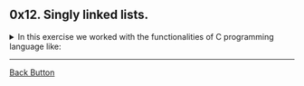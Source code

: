 ## 0x12. Singly linked lists.

<details>
<summary>In this exercise we worked with the functionalities of C programming language like: </summary>
<br>

- Lists
- Linked Lists
- Data Structures

</details>

---

[Back Button](https://github.com/FatChicken277/holbertonschool-low_level_programming)